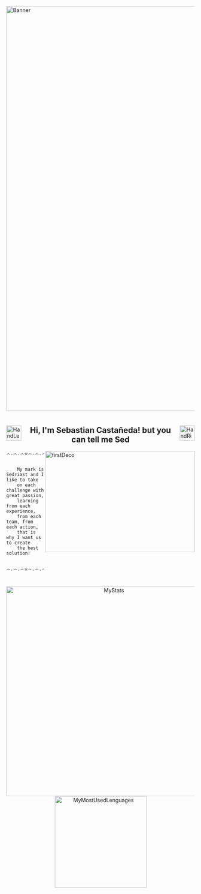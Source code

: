 <img align="center" alt="Banner" src="https://firebasestorage.googleapis.com/v0/b/port-e39af.appspot.com/o/README_HEAD.svg?alt=media&token=27c7d262-2a65-4857-abaa-1a82c21dc9b0" width="1080" />

<h1></h1>

<img alt="HandLeftDeco" src="https://github.com/TheDudeThatCode/TheDudeThatCode/blob/master/Assets/Hi.gif" align="left" width="40"/>
<img alt="HandRightDeco" src="https://github.com/TheDudeThatCode/TheDudeThatCode/blob/master/Assets/Hi.gif" align="right" width="40"/>

<h2 align="center">
	Hi, I'm Sebastian Castañeda! 
	but you can tell me Sed
</h2> 

<img  alt="firstDeco" src="https://encrypted-tbn0.gstatic.com/images?q=tbn:ANd9GcSmlrtfyDKbp3vea_wfCVJnEUKZuNsa9TnOrw&usqp=CAU" align="right" width="400" height="270"/>
		
	෴.෴.෴⛤෴.෴.෴⛤෴.෴.෴.⛤.෴.෴.෴
	
 	
		My mark is Sedriast and I like to take 
		on each challenge with great passion, 
		learning from each experience,
		from each team, from each action,
		that is why I want us to create
 		the best solution!
	
 	
	෴.෴.෴⛤෴.෴.෴⛤෴.෴.෴.⛤.෴.෴.෴
  

<h1></h1>

<div align="center">
	<img alt="MyStats" src="https://github-readme-stats.vercel.app/api?username=exSED&show_icons=true&theme=transparent" width="560"/>
	<img alt="MyMostUsedLenguages" src="https://github-readme-stats.vercel.app/api/top-langs/?username=exSED&theme=transparent&hide=glsl" width="245"/>
</div>
